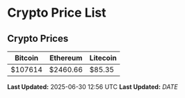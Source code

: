 # Crypto Price List

## Crypto Prices
| Bitcoin | Ethereum | Litecoin |
| ------- | -------- | -------- |
| $107614 | $2460.66 | $85.35 |
**Last Updated:** 2025-06-30 12:56 UTC
**Last Updated:** $DATE$
